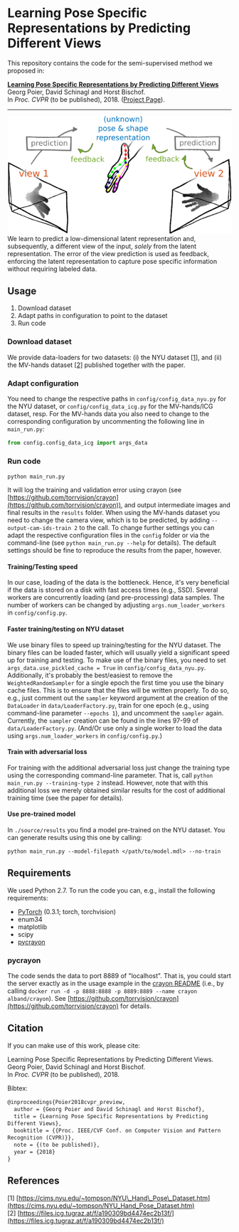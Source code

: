 # Learning Pose Specific Representations by Predicting Different Views
This repository contains the code for the semi-supervised method we proposed in:  

[**Learning Pose Specific Representations by Predicting Different Views**](https://arxiv.org/abs/1804.03390)  
Georg Poier, David Schinagl and Horst Bischof.  
In *Proc. CVPR* (to be published), 2018. ([Project Page](https://poier.github.io/PreView/)).

---

![Sketch for learning a pose specific representation from unlabeled data](./doc/idea_sketch.png)  
We learn to predict a low-dimensional latent representation and, subsequently,
a different view of the input, 
*solely* from the latent representation.
The error of the view prediction is used as feedback,
enforcing the latent representation to capture pose specific information
without requiring labeled data.


## Usage
1. Download dataset
2. Adapt paths in configuration to point to the dataset
3. Run code

### Download dataset
We provide data-loaders for two datasets: 
(i) the NYU dataset [[1]](https://cims.nyu.edu/~tompson/NYU_Hand_Pose_Dataset.htm), and 
(ii) the MV-hands dataset [[2]](https://files.icg.tugraz.at/f/a190309bd4474ec2b13f/) 
published together with the paper.

### Adapt configuration 
You need to change the respective paths in `config/config_data_nyu.py` for the NYU dataset, 
or `config/config_data_icg.py` for the MV-hands/ICG dataset, resp.
For the MV-hands data you also need to change to the corresponding configuration 
by uncommenting the following line in `main_run.py`:

```python
from config.config_data_icg import args_data
```

### Run code

    python main_run.py

It will log the training and validation error using crayon 
(see [https://github.com/torrvision/crayon](https://github.com/torrvision/crayon)),
and output intermediate images and final results in the `results` folder.
When using the MV-hands dataset you need to change the camera view, which 
is to be predicted, by adding `--output-cam-ids-train 2` to the call.
To change further settings you can adapt the respective configuration files 
in the `config` folder or via the command-line 
(see `python main_run.py --help` for details). 
The default settings should be fine 
to reproduce the results from the paper, however.

#### Training/Testing speed
In our case, loading of the data is the bottleneck. 
Hence, it's very beneficial if the data is stored on a disk with fast access times (e.g., SSD).
Several workers are concurrently loading (and pre-processing) data samples.
The number of workers can be changed by adjusting `args.num_loader_workers` 
in `config/config.py`.

#### Faster training/testing on NYU dataset
We use binary files to speed up training/testing for the NYU dataset. 
The binary files can be loaded faster, which will usually yield a significant 
speed up for training and testing. 
To make use of the binary files, you need to set `args_data.use_pickled_cache = True` 
in `config/config_data_nyu.py`.  
Additionally, it's probably the best/easiest to remove the 
`WeightedRandomSampler` for a single epoch the first time you use the binary cache files.
This is to ensure that the files will be written properly. 
To do so, e.g., just comment out the `sampler` keyword argument at the 
creation of the `DataLoader` in `data/LoaderFactory.py`, 
train for one epoch (e.g., using command-line parameter `--epochs 1`), 
and uncomment the `sampler` again. 
Currently, the `sampler` creation can be found in the lines 97-99 of `data/LoaderFactory.py`.
(And/Or use only a single worker to load the data 
using `args.num_loader_workers` in `config/config.py`.)

#### Train with adversarial loss
For training with the additional adversarial loss just change the training type
using the corresponding command-line parameter. 
That is, call `python main_run.py --training-type 2` instead.
However, note that with this additional loss we merely obtained similar results 
for the cost of additional training time (see the paper for details).

#### Use pre-trained model
In `./source/results` you find a model pre-trained on the NYU dataset.
You can generate results using this one by calling:

    python main_run.py --model-filepath </path/to/model.mdl> --no-train


## Requirements
We used Python 2.7.
To run the code you can, e.g., install the following requirements:

 * [PyTorch](http://pytorch.org/) (0.3.1; torch, torchvision)
 * enum34
 * matplotlib
 * scipy
 * [pycrayon](https://github.com/torrvision/crayon)

### pycrayon
The code sends the data to port 8889 of "localhost". 
That is, you could start the server exactly as in the usage example in the 
[crayon README](https://github.com/torrvision/crayon/blob/master/README.md) 
(i.e., by calling `docker run -d -p 8888:8888 -p 8889:8889 --name crayon alband/crayon`).
See [https://github.com/torrvision/crayon](https://github.com/torrvision/crayon) 
for details.


## Citation
If you can make use of this work, please cite:

Learning Pose Specific Representations by Predicting Different Views.  
Georg Poier, David Schinagl and Horst Bischof.  
In *Proc. CVPR* (to be published), 2018.

Bibtex:
```
@inproceedings{Poier2018cvpr_preview,  
  author = {Georg Poier and David Schinagl and Horst Bischof},  
  title = {Learning Pose Specific Representations by Predicting Different Views},  
  booktitle = {{Proc. IEEE/CVF Conf. on Computer Vision and Pattern Recognition (CVPR)}},  
  note = {(to be published)},  
  year = {2018}
}
```

## References
\[1] [https://cims.nyu.edu/~tompson/NYU\_Hand\_Pose\_Dataset.htm](https://cims.nyu.edu/~tompson/NYU_Hand_Pose_Dataset.htm)  
\[2] [https://files.icg.tugraz.at/f/a190309bd4474ec2b13f/](https://files.icg.tugraz.at/f/a190309bd4474ec2b13f/)  

